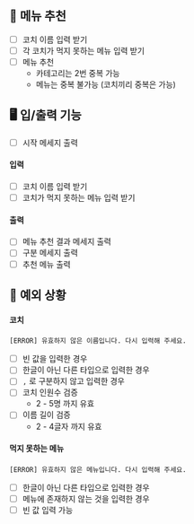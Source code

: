 ## 🍚 메뉴 추천

- [ ] 코치 이름 입력 받기
- [ ] 각 코치가 먹지 못하는 메뉴 입력 받기
- [ ] 메뉴 추천
    - 카테고리는 2번 중복 가능
    - 메뉴는 중복 불가능 (코치끼리 중복은 가능)

## 🖥️ 입/출력 기능

- [ ] 시작 메세지 출력

#### 입력

- [ ] 코치 이름 입력 받기
- [ ] 코치가 먹지 못하는 메뉴 입력 받기

#### 출력

- [ ] 메뉴 추천 결과 메세지 출력
- [ ] 구분 메세지 출력
- [ ] 추천 메뉴 출력

## 👾 예외 상황

#### 코치

`[ERROR] 유효하지 않은 이름입니다. 다시 입력해 주세요.`

- [ ] 빈 값을 입력한 경우
- [ ] 한글이 아닌 다른 타입으로 입력한 경우
- [ ] `,` 로 구분하지 않고 입력한 경우
- [ ] 코치 인원수 검증
    - 2 - 5명 까지 유효
- [ ] 이름 길이 검증
    - 2 - 4글자 까지 유효

#### 먹지 못하는 메뉴

`[ERROR] 유효하지 않은 메뉴입니다. 다시 입력해 주세요.`

- [ ] 한글이 아닌 다른 타입으로 입력한 경우
- [ ] 메뉴에 존재하지 않는 것을 입력한 경우
- [ ] 빈 값 입력 가능